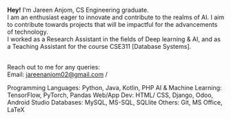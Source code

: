 **Hey!**
I'm Jareen Anjom, CS Engineering graduate. <br>
I am an enthusiast eager to innovate and contribute to the realms of AI. I aim to contribute towards projects that will be impactful for the advancements of technology. <br> 
I worked as a Research Assistant in the fields of Deep learning & AI, and as a Teaching Assistant for the course CSE311 [Database Systems]. <br> <br>

Reach out to me for any queries: <br>
Email: jareenanjom02@gmail.com /

Programming Languages: Python, Java, Kotlin, PHP
AI & Machine Learning: TensorFlow, PyTorch, Pandas
Web/App Dev: HTML/ CSS, Django, Odoo, Android Studio
Databases: MySQL, MS-SQL, SQLlite
Others: Git, MS Office, LaTeX
<!---
jareenanjom/jareenanjom is a ✨ special ✨ repository because its `README.md` (this file) appears on your GitHub profile.
You can click the Preview link to take a look at your changes.
--->
